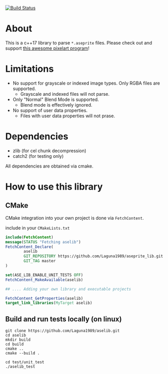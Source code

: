 [![Build Status](https://github.com/Laguna1989/aselib/actions/workflows/test_verification.yml/badge.svg)](https://github.com/Laguna1989/aselib/actions/workflows/unittests.yml)

# About

This is a c++17 library to parse `*.aseprite` files. Please check out and
support [this awesome pixelart program](https://www.aseprite.org/)!

# Limitations

* No support for grayscale or indexed image types. Only RGBA files are supported.
    * Grayscale and indexed files will not parse.
* Only "Normal" Blend Mode is supported.
    * Blend mode is effectively ignored.
* No support of user data properties.
    * Files with user data properties will not prase.

# Dependencies

* zlib (for cel chunk decompression)
* catch2 (for testing only)

All dependencies are obtained via cmake.

# How to use this library

## CMake

CMake integration into your own project is done via `FetchContent`.

include in your `CMakeLists.txt`

```cmake
include(FetchContent)
message(STATUS "Fetching aselib")
FetchContent_Declare(
        aselib
        GIT_REPOSITORY https://github.com/Laguna1989/aseprite_lib.git
        GIT_TAG master
)

set(ASE_LIB_ENABLE_UNIT_TESTS OFF)
FetchContent_MakeAvailable(aselib)

## .... Adding your own library and executable projects

FetchContent_GetProperties(aselib)
target_link_libraries(MyTarget aselib)
```

## Build and run tests locally (on linux)

```shell
git clone https://github.com/Laguna1989/aselib.git
cd aselib
mkdir build
cd build
cmake ..
cmake --build .

cd test/unit_test
./aselib_test
```
